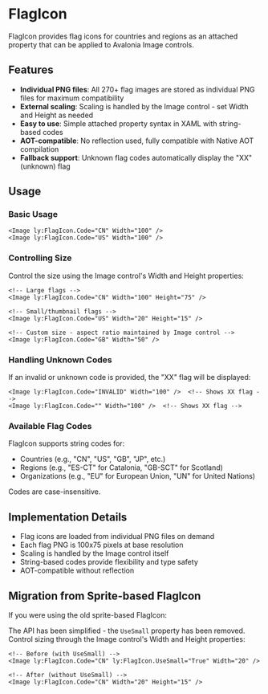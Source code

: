 # FlagIcon

FlagIcon provides flag icons for countries and regions as an attached property that can be applied to Avalonia Image controls.

## Features

- **Individual PNG files**: All 270+ flag images are stored as individual PNG files for maximum compatibility
- **External scaling**: Scaling is handled by the Image control - set Width and Height as needed
- **Easy to use**: Simple attached property syntax in XAML with string-based codes
- **AOT-compatible**: No reflection used, fully compatible with Native AOT compilation
- **Fallback support**: Unknown flag codes automatically display the "XX" (unknown) flag

## Usage

### Basic Usage

```xaml
<Image ly:FlagIcon.Code="CN" Width="100" />
<Image ly:FlagIcon.Code="US" Width="100" />
```

### Controlling Size

Control the size using the Image control's Width and Height properties:

```xaml
<!-- Large flags -->
<Image ly:FlagIcon.Code="CN" Width="100" Height="75" />

<!-- Small/thumbnail flags -->
<Image ly:FlagIcon.Code="US" Width="20" Height="15" />

<!-- Custom size - aspect ratio maintained by Image control -->
<Image ly:FlagIcon.Code="GB" Width="50" />
```

### Handling Unknown Codes

If an invalid or unknown code is provided, the "XX" flag will be displayed:

```xaml
<Image ly:FlagIcon.Code="INVALID" Width="100" />  <!-- Shows XX flag -->
<Image ly:FlagIcon.Code="" Width="100" />  <!-- Shows XX flag -->
```

### Available Flag Codes

FlagIcon supports string codes for:
- Countries (e.g., "CN", "US", "GB", "JP", etc.)
- Regions (e.g., "ES-CT" for Catalonia, "GB-SCT" for Scotland)
- Organizations (e.g., "EU" for European Union, "UN" for United Nations)

Codes are case-insensitive.

## Implementation Details

- Flag icons are loaded from individual PNG files on demand
- Each flag PNG is 100x75 pixels at base resolution
- Scaling is handled by the Image control itself
- String-based codes provide flexibility and type safety
- AOT-compatible without reflection

## Migration from Sprite-based FlagIcon

If you were using the old sprite-based FlagIcon:

The API has been simplified - the `UseSmall` property has been removed. Control sizing through the Image control's Width and Height properties:

```xaml
<!-- Before (with UseSmall) -->
<Image ly:FlagIcon.Code="CN" ly:FlagIcon.UseSmall="True" Width="20" />

<!-- After (without UseSmall) -->
<Image ly:FlagIcon.Code="CN" Width="20" Height="15" />
```
